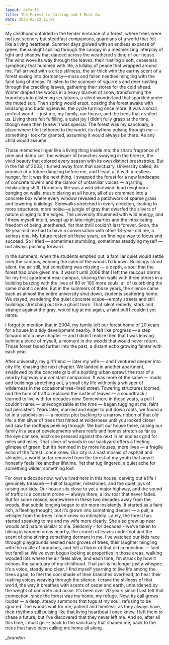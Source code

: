 ```yaml
---
layout: default
title: The Forest is Calling and I Must Go
date: 2025-03-22 11:02
---
```


My childhood unfolded in the tender embrace of a forest, where trees were not just scenery but steadfast companions, guardians of a world that felt like a living heartbeat. Summer days glowed with an endless expanse of green, the sunlight spilling through the canopy in a mesmerizing interplay of light and shadow that danced across the weathered siding of our house. The wind wove its way through the leaves, their rustling a soft, ceaseless symphony that hummed with life, a lullaby of peace that wrapped around me. Fall arrived with a crisp stillness, the air thick with the earthy scent of a forest easing into dormancy—moss and fallen needles mingling with the faint tang of decay. I’d listen to the scamper of squirrels and deer rustling through the crackling leaves, gathering their stores for the cold ahead. Winter draped the woods in a heavy blanket of snow, transforming the branches into glistening sculptures, a silent wonderland that sparkled under the muted sun. Then spring would erupt, coaxing the forest awake with birdsong and budding leaves, the cycle turning once more. It was a small, perfect world — just me, my family, our house, and the trees that cradled us. Living there felt fulfilling, a quiet joy I didn’t fully grasp at the time, though even then I knew it was special. The forest was my sanctuary, a place where I felt tethered to the world, its rhythms pulsing through me — something I took for granted, assuming it would always be there. As any child would assume.

Those memories linger like a living thing inside me: the sharp fragrance of pine and damp soil, the whisper of branches swaying in the breeze, the vivid beauty that colored every season with its own distinct brushstroke. But in the fall of 2003, I turned away from that sanctuary. University called, its promise of a future dangling before me, and I leapt at it with a restless hunger, for it was the next thing. I swapped the forest for a new landscape of concrete towers and the clamor of unfamiliar voices — a jarring, exhilarating shift. Dormitory life was a wild whirlwind: loud neighbors banging on walls, music blaring at all hours, all of us crammed into a concrete box where every window revealed a patchwork of sparse grass and towering buildings. Sidewalks stretched in every direction, leading to more structures, more noise—a jungle of gray that dwarfed the slivers of nature clinging to the edges. The university thrummed with wild energy, and I threw myself into it, swept up in late-night parties and the intoxicating freedom of being untethered. Yet that thrill couldn’t last forever. Soon, the 18-year-old me had to have a conversation with other 18-year-old me, a serious one. My future rested on these years, on finding a way to focus and succeed. So I tried — sometimes stumbling, sometimes steadying myself — but always pushing forward. 

In the summers, when the students emptied out, a familiar quiet would settle over the campus, echoing the calm of the woods I’d known. Buildings stood silent, the air still, but something was missing — a depth, a soul that the forest had once given me. It wasn’t until 2006 that I left the raucous dorms for my first apartment near campus, sharing thin walls with three others in a building buzzing with the lives of 80 or 100 more souls, all of us orbiting the same chaotic center. But in the summers of those years, the silence came back as almost the entire university shut down, students scattering home. We stayed, wandering the quiet concrete scape—empty streets and still buildings stretching out like a ghost town. That silent remedy, stark and strange against the gray, would tug at me again, a faint pull I couldn’t yet name.

I forgot to mention that in 2004, my family left our forest home of 20 years for a house in a tidy development nearby. It felt like progress — a step forward into a new chapter — and I didn’t realize then that I was leaving behind a piece of myself, a moment in the woods that would never return. Those forest faded further into the past, a distant echo growing fainter with each year.

After university, my girlfriend — later my wife — and I ventured deeper into city life, chasing the next chapter. We landed in another apartment, swallowed by the concrete grip of a bustling urban sprawl, the roar of a nearby highway our constant companion. It was more of the same — roads and buildings stretching out, a small city life with only a whisper of wilderness in the occasional tree-lined street. Towering structures loomed, and the hum of traffic replaced the rustle of leaves — a soundtrack I learned to live with for decades now. Somewhere in those years, a pull I couldn’t name — unrecognizable at the time — began tugging at me, faint but persistent. Years later, married and eager to put down roots, we found a lot in a subdivision — a modest plot backing to a narrow ribbon of that old life, a thin sliver of trees that hinted at wilderness until you looked closer and saw the rooftops peeking through. We built our house there, raising our family in a sea of developments where roofs and homes stretch as far as the eye can see, each one pressed against the next in an endless grid for miles and miles. That sliver of woods in our backyard offers a fleeting glimpse of green, but it’s hemmed in by more houses, more lives — a fragile echo of the forest I once knew. Our city is a vast mosaic of asphalt and shingles, a world so far removed from the forest of my youth that now it honestly feels like another lifetime. Yet that tug lingered, a quiet ache for something wilder, something lost.

For over a decade now, we’ve lived here in this house, carving out a life I genuinely treasure — full of laughter, milestones, and the quiet joys of raising our kids. Our house sits close to yet a major highway, and the sound of traffic is a constant drone — always there, a low roar that never fades. But for some reason, somewhere in these two decades away from the woods, that subtle longing began to stir more insistently. It started as a faint itch, a fleeting thought, but it’s grown into something deeper — a pull, a whisper from the trees I once knew so intimately. Lately, the forest has started speaking to me and my wife more clearly. She also grew up near woods and nature similar to me. Seldomly - for decades - we’ve taken to hiking in wooded areas nearby, the crunch of leaves underfoot and the scent of pine stirring something dormant in me. I’ve watched our kids race through playgrounds nestled near groves of trees, their laughter mingling with the rustle of branches, and felt a flicker of that old connection — faint but familiar. We’ve even begun looking at properties in those areas, walking wooded lots where the air feels alive, and each time, I’m struck by how it echoes the sanctuary of my childhood. That pull is no longer just a whisper; it’s a voice, steady and clear. I find myself yearning to live life among the trees again, to feel the cool shade of their branches overhead, to hear their rustling voices weaving through the silence. I crave the stillness of that world, the way it breathes with scents of cedar and earth, unburdened by the weight of concrete and noise. It’s been over 20 years since I last felt that connection, since the forest was my home, my refuge. Now, its call grows louder — a deep, steady summons that tugs at my soul, refusing to be ignored. The woods wait for me, patient and timeless, as they always have, their rhythms still pulsing like that living heartbeat I once knew. I left them to chase a future, but I've discovered that they never left me. And so, after all this time, I must go — back to the sanctuary that shaped me, back to the trees that have been calling me home all along.

__brandon_

